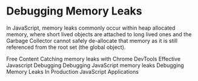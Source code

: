# Debugging Memory Leaks

In JavaScript, memory leaks commonly occur within heap allocated memory, where short lived objects are attached to long lived ones and the Garbage Collector cannot safely de-allocate that memory as it is still referenced from the root set (the global object).

<ResourceGroupTitle>Free Content</ResourceGroupTitle>
<BadgeLink colorScheme='yellow' badgeText='Read' href='https://medium.com/coding-blocks/catching-memory-leaks-with-chrome-devtools-57b03acb6bb9'>Catching memory leaks with Chrome DevTools</BadgeLink>
<BadgeLink colorScheme='yellow' badgeText='Read' href='https://medium.com/swlh/effective-javascript-debugging-memory-leaks-75059b2436f6'>Effective Javascript Debugging </BadgeLink>
<BadgeLink colorScheme='yellow' badgeText='Read' href='https://www.debugbear.com/blog/debugging-javascript-memory-leaks'>Debugging JavaScript memory leaks</BadgeLink>
<BadgeLink colorScheme='yellow' badgeText='Read' href='https://www.jackhoy.com/web-applications/2020/10/21/debugging-memory-leaks-in-nodejs.html'>Debugging Memory Leaks In Production JavaScript Applications</BadgeLink>